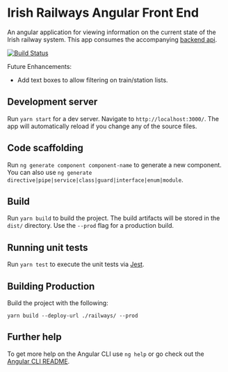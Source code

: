 # Irish Railways Angular Front End

An angular application for viewing information on the current state of the Irish railway system. This app consumes the accompanying [backend api](https://github.com/jpshrader/irish-railways-api).

[![Build Status](https://dev.azure.com/johnshrader/irish-railways-front-end/_apis/build/status/jpshrader.irish-railways-front-end?branchName=main)](https://dev.azure.com/johnshrader/irish-railways-front-end/_build/latest?definitionId=2&branchName=main)

Future Enhancements:

* Add text boxes to allow filtering on train/station lists.

## Development server

Run `yarn start` for a dev server. Navigate to `http://localhost:3000/`. The app will automatically reload if you change any of the source files.

## Code scaffolding

Run `ng generate component component-name` to generate a new component. You can also use `ng generate directive|pipe|service|class|guard|interface|enum|module`.

## Build

Run `yarn build` to build the project. The build artifacts will be stored in the `dist/` directory. Use the `--prod` flag for a production build.

## Running unit tests

Run `yarn test` to execute the unit tests via [Jest](https://jestjs.io/en/).

## Building Production

Build the project with the following:

`yarn build --deploy-url ./railways/ --prod`

## Further help

To get more help on the Angular CLI use `ng help` or go check out the [Angular CLI README](https://github.com/angular/angular-cli/blob/master/README.md).
